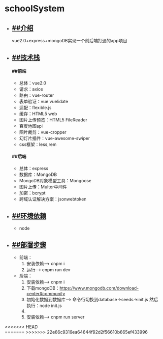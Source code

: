 # schoolSystem
<div>
    <ul>  
        <li>
            <a href="">
                <h2>##介绍</h2>
            </a>
            <div>vue2.0+express+mongoDB实现一个前后端打通的app项目<div>
        </li>
        <li>
            <a href="">
                <h2>##技术栈</h2>
            </a>
            <div>
                <h4>##前端</h4>
                <ul>  
                    <li>总体：vue2.0</li>
                    <li>请求：axios</li>
                    <li>路由：vue-router</li>
                    <li>表单验证：vue vuelidate</li>
                    <li>适配：flexible.js</li>
                    <li>缓存：HTML5 web</li>
                    <li>图片上传预览：HTML5 FileReader</li>
                    <li>百度地图api</li>
                    <li>图片裁剪：vue-cropper</li>
                    <li>幻灯片插件：vue-awesome-swiper</li>
                    <li>css框架：less,rem</li>
                </ul>
            <div>
            <div>
                <h4>##后端</h4>
                <ul>  
                    <li>总体：express</li>
                    <li>数据库：MongoDB</li>
                    <li>MongoDB对象模型工具：Mongoose</li>
                    <li>图片上传：Multer中间件</li>
                    <li>加密：bcrypt</li>
                    <li>跨域认证解决方案：jsonwebtoken</li>
                </ul>
            <div>
        </li>
        <li>
            <a href="">
                <h2>##环境依赖</h2>
            </a>
            <ul>
                <li>node</li>
            </ul>
        </li>
        <li>
            <a href="">
                <h2>##部署步骤</h2>
            </a>
            <ul>
                <li>前端：  
                    <ol>
                        <li>安装依赖——> cnpm i</li>
                        <li>运行——> cnpm run dev</li>
                    </ol>  
                </li>
                <li>后端：  
                    <ol>
                        <li>安装依赖——> cnpm i</li>
                        <li>下载mongoDB：<a href="https://www.mongodb.com/download-center#community">https://www.mongodb.com/download-center#community</a></li>
                        <li>初始化数据到数据库——> 命令行切换到database->seeds->init.js 然后执行：node init.js<li>
                        <li>安装依赖——> cnpm run server </li>
                    </ol>  
                </li>
            </ul>
        </li>
    </ul>
<<<<<<< HEAD
</div>
=======
</div>
>>>>>>> 22e66c9316ea64644f92d2f56610b665ef433996
